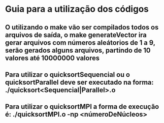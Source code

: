 # Guia para a utilização dos códigos

## O utilizando o make vão ser compilados todos os arquivos de saída, o make generateVector ira gerar arquivos com números aleátorios de 1 a 9, serão gerados alguns arquivos, partindo de 10 valores até 10000000 valores

## Para utilizar o quicksortSequencial ou o quicksortParallel deve ser executado na forma: ./quicksort<Sequencial|Parallel>.o <nomeArquivoEntrada>

## Para utilizar o quicksortMPI a forma de execução é: ./quicksortMPI.o -np <númeroDeNúcleos> <nomeArquivoEntrada>

